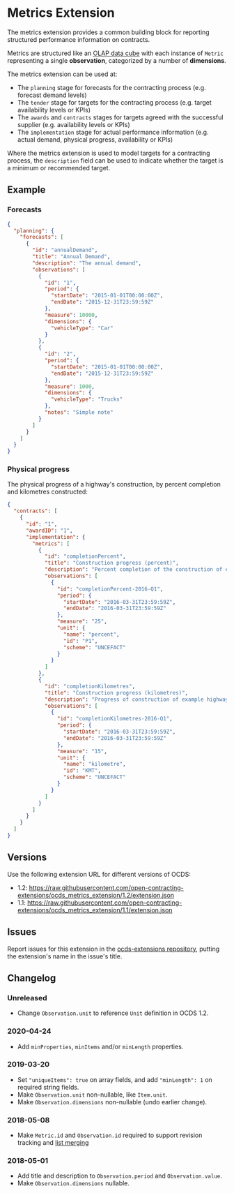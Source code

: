# Metrics Extension

The metrics extension provides a common building block for reporting structured performance information on contracts.

Metrics are structured like an [OLAP data cube](https://en.wikipedia.org/wiki/OLAP_cube) with each instance of `Metric` representing a single **observation**, categorized by a number of **dimensions**.

The metrics extension can be used at:

* The `planning` stage for forecasts for the contracting process (e.g. forecast demand levels)
* The `tender` stage for targets for the contracting process (e.g. target availability levels or KPIs)
* The `awards` and `contracts` stages for targets agreed with the successful supplier (e.g. availability levels or KPIs)
* The `implementation` stage for actual performance information (e.g. actual demand, physical progress, availability or KPIs)

Where the metrics extension is used to model targets for a contracting process, the `description` field can be used to indicate whether the target is a minimum or recommended target.

## Example

### Forecasts

```json
{
  "planning": {
    "forecasts": [
      {
        "id": "annualDemand",
        "title": "Annual Demand",
        "description": "The annual demand",
        "observations": [
          {
            "id": "1",
            "period": {
              "startDate": "2015-01-01T00:00:00Z",
              "endDate": "2015-12-31T23:59:59Z"
            },
            "measure": 10000,
            "dimensions": {
              "vehicleType": "Car"
            }
          },
          {
            "id": "2",
            "period": {
              "startDate": "2015-01-01T00:00:00Z",
              "endDate": "2015-12-31T23:59:59Z"
            },
            "measure": 1000,
            "dimensions": {
              "vehicleType": "Trucks"
            },
            "notes": "Simple note"
          }
        ]
      }
    ]
  }
}
```

### Physical progress

The physical progress of a highway's construction, by percent completion and kilometres constructed:

```json
{
  "contracts": [
    {
      "id": "1",
      "awardID": "1",
      "implementation": {
        "metrics": [
          {
            "id": "completionPercent",
            "title": "Construction progress (percent)",
            "description": "Percent completion of the construction of example highway",
            "observations": [
              {
                "id": "completionPercent-2016-Q1",
                "period": {
                  "startDate": "2016-03-31T23:59:59Z",
                  "endDate": "2016-03-31T23:59:59Z"
                },
                "measure": "25",
                "unit": {
                  "name": "percent",
                  "id": "P1",
                  "scheme": "UNCEFACT"
                }
              }
            ]
          },
          {
            "id": "completionKilometres",
            "title": "Construction progress (kilometres)",
            "description": "Progress of construction of example highway measured in kilometres",
            "observations": [
              {
                "id": "completionKilometres-2016-Q1",
                "period": {
                  "startDate": "2016-03-31T23:59:59Z",
                  "endDate": "2016-03-31T23:59:59Z"
                },
                "measure": "15",
                "unit": {
                  "name": "kilometre",
                  "id": "KMT",
                  "scheme": "UNCEFACT"
                }
              }
            ]
          }
        ]
      }
    }
  ]
}
```

## Versions

Use the following extension URL for different versions of OCDS:

* 1.2: https://raw.githubusercontent.com/open-contracting-extensions/ocds_metrics_extension/1.2/extension.json
* 1.1: https://raw.githubusercontent.com/open-contracting-extensions/ocds_metrics_extension/1.1/extension.json

## Issues

Report issues for this extension in the [ocds-extensions repository](https://github.com/open-contracting/ocds-extensions/issues), putting the extension's name in the issue's title.

## Changelog

### Unreleased

* Change `Observation.unit` to reference `Unit` definition in OCDS 1.2.

### 2020-04-24

* Add `minProperties`, `minItems` and/or `minLength` properties.

### 2019-03-20

* Set `"uniqueItems": true` on array fields, and add `"minLength": 1` on required string fields.
* Make `Observation.unit` non-nullable, like `Item.unit`.
* Make `Observation.dimensions` non-nullable (undo earlier change).

### 2018-05-08

* Make `Metric.id` and `Observation.id` required to support revision tracking and [list merging](https://standard.open-contracting.org/latest/en/schema/merging/#array-values)

### 2018-05-01

* Add title and description to `Observation.period` and `Observation.value`.
* Make `Observation.dimensions` nullable.
